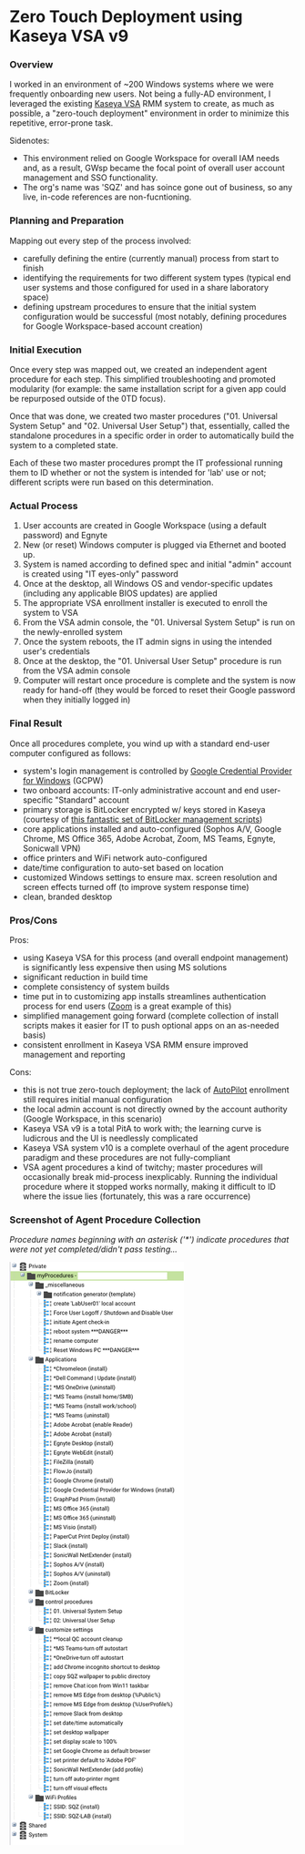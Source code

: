 # Zero Touch Deployment using Kaseya VSA v9

### Overview

I worked in an environment of ~200 Windows systems where we were frequently onboarding new users. Not being a fully-AD environment, I leveraged the existing [Kaseya VSA](https://www.kaseya.com/products/vsa/) RMM system to create, as much as possible, a "zero-touch deployment" environment in order to minimize this repetitive, error-prone task.

Sidenotes:
- This environment relied on Google Workspace for overall IAM needs and, as a result, GWsp became the focal point of overall user account management and SSO functionality.
- The org's name was 'SQZ' and has soince gone out of business, so any live, in-code references are non-fucntioning.

### Planning and Preparation

Mapping out every step of the process involved:

- carefully defining the entire (currently manual) process from start to finish
- identifying the requirements for two different system types (typical end user systems and those configured for used in a share laboratory space)
- defining upstream procedures to ensure that the initial system configuration would be successful (most notably, defining procedures for Google Workspace-based account creation)

### Initial Execution

Once every step was mapped out, we created an independent agent procedure for each step. This simplified troubleshooting and promoted modularity (for example: the same installation script for a given app could be repurposed outside of the 0TD focus).

Once that was done, we created two master procedures ("01. Universal System Setup" and "02. Universal User Setup") that, essentially, called the standalone procedures in a specific order in order to automatically build the system to a completed state.

Each of these two master procedures prompt the IT professional running them to ID whether or not the system is intended for 'lab' use or not; different scripts were run based on this determination.

### Actual Process

1. User accounts are created in Google Workspace (using a default password) and Egnyte
2. New (or reset) Windows computer is plugged via Ethernet and booted up.
3. System is named according to defined spec and initial "admin" account is created using "IT eyes-only" password
4. Once at the desktop, all Windows OS and vendor-specific updates (including any applicable BIOS updates) are applied
5. The appropriate VSA enrollment installer is executed to enroll the system to VSA
6. From the VSA admin console, the "01. Universal System Setup" is run on the newly-enrolled system
7. Once the system reboots, the IT admin signs in using the intended user's credentials
8. Once at the desktop, the "01. Universal User Setup" procedure is run from the VSA admin console
9. Computer will restart once procedure is complete and the system is now ready for hand-off (they would be forced to reset their Google password when they initially logged in)

### Final Result

Once all procedures complete, you wind up with a standard end-user computer configured as follows:

- system's login management is controlled by [Google Credential Provider for Windows](https://tools.google.com/dlpage/gcpw) (GCPW)
- two onboard accounts: IT-only administrative account and end user-specific "Standard" account
- primary storage is BitLocker encrypted w/ keys stored in Kaseya (courtesy of [this fantastic set of BitLocker management scripts](https://community.kaseya.com/community-comstore/discussion/39659))
- core applications installed and auto-configured (Sophos A/V, Google Chrome, MS Office 365, Adobe Acrobat, Zoom, MS Teams, Egnyte, Sonicwall VPN)
- office printers and WiFi network auto-configured
- date/time configuration to auto-set based on location
- customized Windows settings to ensure max. screen resolution and screen effects turned off (to improve system response time)
- clean, branded desktop

### Pros/Cons

Pros:

- using Kaseya VSA for this process (and overall endpoint management) is significantly less expensive then using MS solutions
- significant reduction in build time
- complete consistency of system builds
- time put in to customizing app installs streamlines authentication process for end users ([Zoom](https://support.zoom.com/hc/en/article?id=zm_kb&sysparm_article=KB0064484) is a great example of this)
- simplified management going forward (complete collection of install scripts makes it easier for IT to push optional apps on an as-needed basis)
- consistent enrollment in Kaseya VSA RMM ensure improved management and reporting

Cons:

- this is not true zero-touch deployment; the lack of [AutoPilot](https://learn.microsoft.com/en-us/autopilot/windows-autopilot) enrollment still requires initial manual configuration
- the local admin account is not directly owned by the account authority (Google Workspace, in this scenario)
- Kaseya VSA v9 is a total PitA to work with; the learning curve is ludicrous and the UI is needlessly complicated
- Kaseya VSA system v10 is a complete overhaul of the agent procedure paradigm and these procedures are not fully-compliant
- VSA agent procedures a kind of twitchy; master procedures will occasionally break mid-process inexplicably. Running the individual procedure where it stopped works normally, making it difficult to ID where the issue lies (fortunately, this was a rare occurrence)

### Screenshot of Agent Procedure Collection

_Procedure names beginning with an asterisk ('*') indicate procedures that were not yet completed/didn't pass testing..._

![Agent Procedures](https://github.com/chrisjscott/kaseya-vsa9-zeroTouchDeploy/blob/main/agentProcedures-myProcedures.png)
